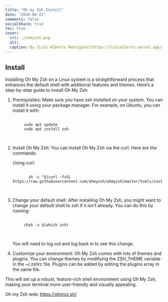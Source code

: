 ```yaml
---
title: "Oh my Zsh Install"
date: "2024-04-21"
comments: false
socialShare: true
toc: true
cover:
  src: ./ohmyzsh.png
  alt:
  caption: By [Luis Alberto Rodríguez](https://luisalberto.vercel.app/)
---
```


## Install

Installing Oh My Zsh on a Linux system is a straightforward process that
enhances the default shell with additional features and themes. Here’s a
step-by-step guide to install Oh My Zsh:

1. Prerequisites: Make sure you have zsh installed on your system. You can
   install it using your package manager. For example, on Ubuntu, you can
   install it with:

    <!-- markdownlint-disable MD033 -->
    <pre class="command-line language-bash" data-user="luis" data-host="machine">
      <code>
        sudo apt update
        sudo apt install zsh
      </code>
    </pre>

2. Install Oh My Zsh: You can install Oh My Zsh via the curl. Here are the
   commands:

   Using curl:

      <!-- markdownlint-disable MD033 -->
      <pre class="command-line language-bash" data-user="luis" data-host="machine">
        <code>
          sh -c "$(curl -fsSL https://raw.githubusercontent.com/ohmyzsh/ohmyzsh/master/tools/install.sh)"
        </code>
      </pre>

3. Change your default shell: After installing Oh My Zsh, you might want to
   change your default shell to zsh if it isn't already. You can do this by
   running:

    <!-- markdownlint-disable MD033 -->
    <pre class="command-line language-bash" data-user="luis" data-host="machine">
      <code>
        chsh -s $(which zsh)
      </code>
    </pre>

   You will need to log out and log back in to see this change.

4. Customize your environment: Oh My Zsh comes with lots of themes and plugins.
   You can change themes by modifying the ZSH_THEME variable in the ~/.zshrc
   file. Plugins can be added by editing the plugins array in the same file.

This will set up a robust, feature-rich shell environment using Oh My Zsh,
making your terminal more user-friendly and visually appealing.

Oh my Zsh web: <https://ohmyz.sh/>
